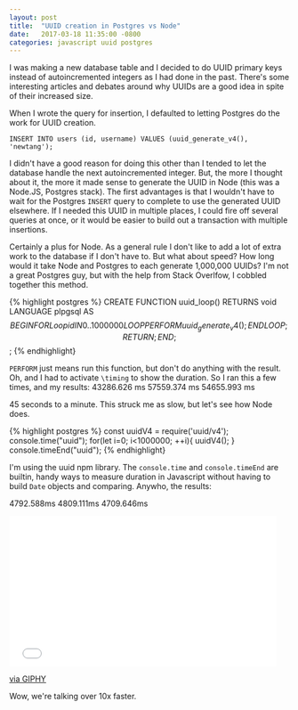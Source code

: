 ```yaml
---
layout: post
title:  "UUID creation in Postgres vs Node"
date:   2017-03-18 11:35:00 -0800
categories: javascript uuid postgres
---
```


I was making a new database table and I decided to do UUID primary keys instead of autoincremented integers as I had done in the past. There's some interesting articles and debates around why UUIDs are a good idea in spite of their increased size. 

When I wrote the query for insertion, I defaulted to letting Postgres do the work for UUID creation. 

`INSERT INTO users (id, username) VALUES (uuid_generate_v4(), 'newtang');`

I didn't have a good reason for doing this other than I tended to let the database handle the next autoincremented integer. But, the more I thought about it, the more it made sense to generate the UUID in Node (this was a Node.JS, Postgres stack). The first advantages is that I wouldn't have to wait for the Postgres `INSERT` query to complete to use the generated UUID elsewhere. If I needed this UUID in multiple places, I could fire off several queries at once, or it would be easier to build out a transaction with multiple insertions.

Certainly a plus for Node. As a general rule I don't like to add a lot of extra work to the database if I don't have to. But what about speed? How long would it take Node and Postgres to each generate 1,000,000 UUIDs? I'm not a great Postgres guy, but with the help from Stack Overlfow, I cobbled together this method.

{% highlight postgres %}
CREATE FUNCTION uuid_loop() RETURNS void
    LANGUAGE plpgsql
    AS $$
BEGIN
  FOR Loopid  IN 0..1000000 LOOP
     PERFORM uuid_generate_v4();
  END LOOP;
RETURN;
END;
$$;
{% endhighlight}

`PERFORM` just means run this function, but don't do anything with the result. Oh, and I had to activate `\timing` to show the duration. So I ran this a few times, and my results:
43286.626 ms
57559.374 ms
54655.993 ms

45 seconds to a minute. This struck me as slow, but let's see how Node does.

{% highlight postgres %}
const uuidV4 = require('uuid/v4');
console.time("uuid");
for(let i=0; i<1000000; ++i){
	uuidV4();
}
console.timeEnd("uuid");
{% endhighlight}

I'm using the uuid npm library. The `console.time` and `console.timeEnd` are builtin, handy ways to measure duration in Javascript without having to build `Date` objects and comparing.  Anywho, the results:

4792.588ms
4809.111ms
4709.646ms

<iframe src="//giphy.com/embed/3oriNYQX2lC6dfW2Ji" width="480" height="270" frameBorder="0" class="giphy-embed" allowFullScreen></iframe><p><a href="https://giphy.com/gifs/foxhomeent-xmen-quicksilver-3oriNYQX2lC6dfW2Ji">via GIPHY</a></p>

Wow, we're talking over 10x faster. 


